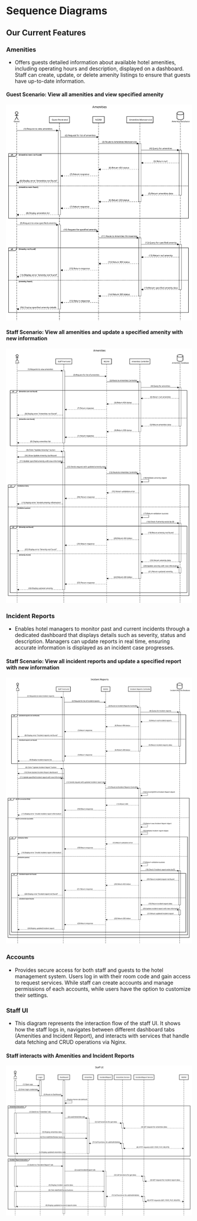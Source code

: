 # Sequence Diagrams
## Our Current Features
### Amenities
* Offers guests detailed information about available hotel amenities, including operating hours and description, displayed on a dashboard. Staff can create, update, or delete amenity listings to ensure that guests have up-to-date information.

#### Guest Scenario: View all amenities and view specified amenity 
![](/docs/sprint_1/images/Guest_Amenities_Sequence_Diagram.svg)

#### Staff Scenario: View all amenities and update a specified amenity with new information
![](/docs/sprint_1/images/Staff_Amenities_Sequence_Diagram.svg)

### Incident Reports
* Enables hotel managers to monitor past and current incidents through a dedicated dashboard that displays details such as severity, status and description. Managers can update reports in real time, ensuring accurate information is displayed as an incident case progresses.

#### Staff Scenario: View all incident reports and update a specified report with new information
![](/docs/sprint_1/images/Staff_Incident_Reports_Sequence_Diagram.svg)

### Accounts
* Provides secure access for both staff and guests to the hotel management system. Users log in with their room code and gain access to request services. While staff can create accounts and manage permissions of each accounts, while users have the option to customize their settings.

### Staff UI
* This diagram represents the interaction flow of the staff UI. It shows how the staff logs in, navigates between different dashboard tabs (Amenities and Incident Report), and interacts with services that handle data fetching and CRUD operations via Nginx.

#### Staff interacts with Amenities and Incident Reports

![](/docs/sprint_1/images/Staff_UI_Sequence_Diagram.svg)